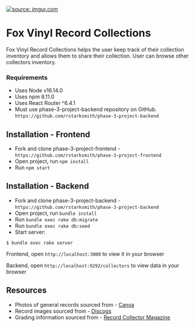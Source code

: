 <a href="https://imgur.com/cChA95R"><img src="https://i.imgur.com/cChA95R.png" title="source: imgur.com" /></a>

# Fox Vinyl Record Collections
Fox Vinyl Record Collections helps the user keep track of their collection inventory and allows them to share their collection. User can browse other collectors inventory. 

### Requirements
* Uses Node v16.14.0
* Uses npm 8.11.0
* Uses React Router ^6.4.1
* Must use phase-3-project-backend repository on GitHub.
    `https://github.com/rstarksmith/phase-3-project-backend`

## Installation - Frontend
- Fork and clone phase-3-project-frontend -
    `https://github.com/rstarksmith/phase-3-project-frontend`
- Open project, run `npm install`
- Run `npm start`

## Installation - Backend
- Fork and clone phase-3-project-backend -  
    `https://github.com/rstarksmith/phase-3-project-backend`
- Open project, run `bundle install`
- Run `bundle exec rake db:migrate`
- Run `bundle exec rake db:seed`
- Start server:
```console
$ bundle exec rake server
```


Frontend, open `http://localhost:3000` to view it in your browser

Backend, open `http://localhost:9292/collectors` to view data in your browser

## Resources
- Photos of general records sourced from - [Canva] 
- Record images sourced from - [Discogs]
- Grading information sourced from - [Record Collector Magazine]


[Canva]: https://www.canva.com/
[Discogs]: https://www.discogs.com/
[Record Collector Magazine]: https://recordcollectormag.com/





